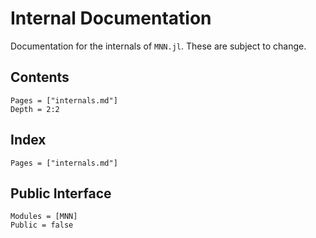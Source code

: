 # Internal Documentation

Documentation for the internals of `MNN.jl`. These are subject to change.

## Contents

```@contents
Pages = ["internals.md"]
Depth = 2:2
```

## Index

```@index
Pages = ["internals.md"]
```

## Public Interface

```@autodocs
Modules = [MNN]
Public = false
```
